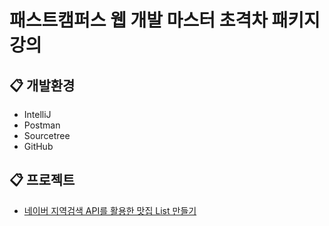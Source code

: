 # 패스트캠퍼스 웹 개발 마스터 초격차 패키지 강의 
## :clipboard: 개발환경
* IntelliJ
* Postman
* Sourcetree
* GitHub

## :clipboard: 프로젝트 
* <a href="https://github.com/jaero0725/FastCampusSpring/tree/main/naverApiProject">네이버 지역검색 API를 활용한 맛집 List 만들기</a>
